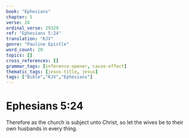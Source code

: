 ```yaml
---
book: "Ephesians"
chapter: 5
verse: 24
ordinal_verse: 29329
ref: "Ephesians 5:24"
translation: "KJV"
genre: "Pauline Epistle"
word_count: 20
topics: []
cross_references: []
grammar_tags: [inference-opener, cause-effect]
thematic_tags: [jesus-title, jesus]
tags: ["Bible","KJV","Ephesians"]
---
```


# Ephesians 5:24

Therefore as the church is subject unto Christ, so let the wives be to their own husbands in every thing.
